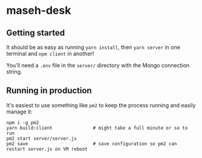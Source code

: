 # maseh-desk

## Getting started

It should be as easy as running `yarn install`, then `yarn server` in one terminal and `npm client` in
another!

You'll need a `.env` file in the `server/` directory with the Mongo connection string.

## Running in production

It's easiest to use something like `pm2` to keep the process running and easily manage it:

```
npm i -g pm2
yarn build:client               # might take a full minute or so to run
pm2 start server/server.js
pm2 save                        # save configuration so pm2 can restart server.js on VM reboot
```
